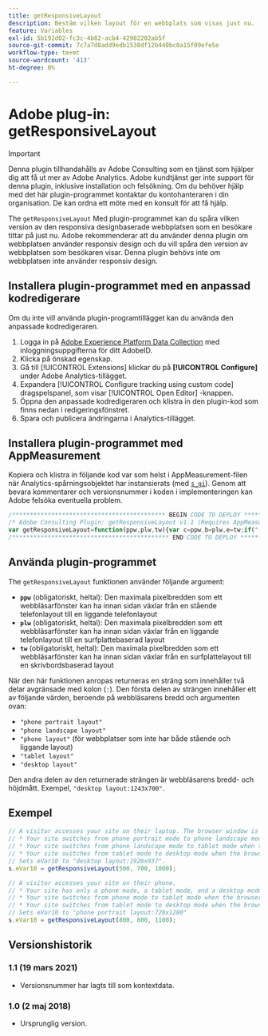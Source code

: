 ```yaml
---
title: getResponsiveLayout
description: Bestäm vilken layout för en webbplats som visas just nu.
feature: Variables
exl-id: 5b192d02-fc3c-4b82-acb4-42902202ab5f
source-git-commit: 7c7a7d8add9edb1538df12b440bc0a15f09efe5e
workflow-type: tm+mt
source-wordcount: '413'
ht-degree: 0%

---
```


# Adobe plug-in: getResponsiveLayout

>[!IMPORTANT]
>
>Denna plugin tillhandahålls av Adobe Consulting som en tjänst som hjälper dig att få ut mer av Adobe Analytics. Adobe kundtjänst ger inte support för denna plugin, inklusive installation och felsökning. Om du behöver hjälp med det här plugin-programmet kontaktar du kontohanteraren i din organisation. De kan ordna ett möte med en konsult för att få hjälp.

The `getResponsiveLayout` Med plugin-programmet kan du spåra vilken version av den responsiva designbaserade webbplatsen som en besökare tittar på just nu. Adobe rekommenderar att du använder denna plugin om webbplatsen använder responsiv design och du vill spåra den version av webbplatsen som besökaren visar. Denna plugin behövs inte om webbplatsen inte använder responsiv design.

<!--## Install the plug-in using the Web SDK or the Adobe Analytics extension

Adobe offers an extension that allows you to use most commonly-used plug-ins.

1. Log in to [Adobe Experience Platform Data Collection](https://experience.adobe.com/data-collection) using your AdobeID credentials.
1. Click the desired tag property.
1. Go to the [!UICONTROL Extensions] tab, then click on the [!UICONTROL Catalog] button
1. Install and publish the [!UICONTROL Common Analytics Plugins] extension
1. If you haven't already, create a rule labeled "Initialize Plug-ins" with the following configuration:
    * Condition: None
    * Event: Core – Library Loaded (Page Top)
1. Add an action to the above rule with the following configuration:
    * Extension: Common Analytics Plugins
    * Action Type: Initialize getResponsiveLayout
1. Save and publish the changes to the rule.-->

## Installera plugin-programmet med en anpassad kodredigerare

Om du inte vill använda plugin-programtillägget kan du använda den anpassade kodredigeraren.

1. Logga in på [Adobe Experience Platform Data Collection](https://experience.adobe.com/data-collection) med inloggningsuppgifterna för ditt AdobeID.
1. Klicka på önskad egenskap.
1. Gå till [!UICONTROL Extensions] klickar du på **[!UICONTROL Configure]** under Adobe Analytics-tillägget.
1. Expandera [!UICONTROL Configure tracking using custom code] dragspelspanel, som visar [!UICONTROL Open Editor] -knappen.
1. Öppna den anpassade kodredigeraren och klistra in den plugin-kod som finns nedan i redigeringsfönstret.
1. Spara och publicera ändringarna i Analytics-tillägget.

## Installera plugin-programmet med AppMeasurement

Kopiera och klistra in följande kod var som helst i AppMeasurement-filen när Analytics-spårningsobjektet har instansierats (med [`s_gi`](../functions/s-gi.md)). Genom att bevara kommentarer och versionsnummer i koden i implementeringen kan Adobe felsöka eventuella problem.

```js
/******************************************* BEGIN CODE TO DEPLOY *******************************************/
/* Adobe Consulting Plugin: getResponsiveLayout v1.1 (Requires AppMeasurement) */
var getResponsiveLayout=function(ppw,plw,tw){var c=ppw,b=plw,e=tw;if("-v"===c)return{plugin:"getResponsiveLayout",version:"1.1"};a:{if("undefined"!==typeof window.s_c_il){var a=0;for(var d;a<window.s_c_il.length;a++)if(d=window.s_c_il[a],d._c&&"s_c"===d._c){a=d;break a}}a=void 0}"undefined"!==typeof a&&(a.contextData.getResponsiveLayout="1.1");if(!(isNaN(c)||isNaN(b)||isNaN(e)||b<c||e<b))return a=window.innerWidth||document.documentElement.clientWidth||document.body.clientWidth,(c<b&&a<=b?a<=c?"phone portrait layout":"phone landscape layout":a<=b?"phone layout":a<=e?"tablet layout":"desktop layout")+":"+a+"x"+(window.innerHeight||document.documentElement.clientHeight||document.body.clientHeight)};
/******************************************** END CODE TO DEPLOY ********************************************/
```

## Använda plugin-programmet

The `getResponsiveLayout` funktionen använder följande argument:

* **`ppw`** (obligatoriskt, heltal): Den maximala pixelbredden som ett webbläsarfönster kan ha innan sidan växlar från en stående telefonlayout till en liggande telefonlayout
* **`plw`** (obligatoriskt, heltal): Den maximala pixelbredden som ett webbläsarfönster kan ha innan sidan växlar från en liggande telefonlayout till en surfplattebaserad layout
* **`tw`** (obligatoriskt, heltal): Den maximala pixelbredden som ett webbläsarfönster kan ha innan sidan växlar från en surfplattelayout till en skrivbordsbaserad layout

När den här funktionen anropas returneras en sträng som innehåller två delar avgränsade med kolon (`:`). Den första delen av strängen innehåller ett av följande värden, beroende på webbläsarens bredd och argumenten ovan:

* `"phone portrait layout"`
* `"phone landscape layout"`
* `"phone layout"` (för webbplatser som inte har både stående och liggande layout)
* `"tablet layout"`
* `"desktop layout"`

Den andra delen av den returnerade strängen är webbläsarens bredd- och höjdmått. Exempel, `"desktop layout:1243x700"`.

## Exempel

```js
// A visitor accesses your site on their laptop. The browser window is maximized.
// * Your site switches from phone portrait mode to phone landscape mode when the browser width is greater than 500 pixels
// * Your site switches from phone landscape mode to tablet mode when the browser width is greater than 700 pixels
// * Your site switches from tablet mode to desktop mode when the browser width is greater than 1000 pixels
// Sets eVar10 to "desktop layout:1920x937".
s.eVar10 = getResponsiveLayout(500, 700, 1000);

// A visitor accesses your site on their phone.
// * Your site has only a phone mode, a tablet mode, and a desktop mode
// * Your site switches from phone mode to tablet mode when the browser width is greater than 800 pixels
// * Your site switches from tablet mode to desktop mode when the browser width is greater than 1,100 pixels
// Sets eVar10 to "phone portrait layout:720x1280"
s.eVar10 = getResponsiveLayout(800, 800, 1100);
```

## Versionshistorik

### 1.1 (19 mars 2021)

* Versionsnummer har lagts till som kontextdata.

### 1.0 (2 maj 2018)

* Ursprunglig version.
